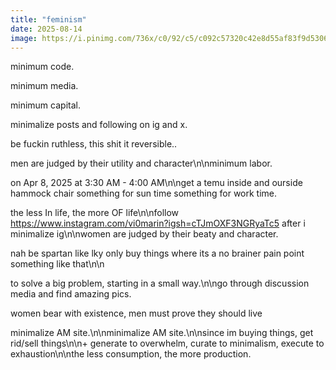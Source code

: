 ```yaml
---
title: "feminism"
date: 2025-08-14
image: https://i.pinimg.com/736x/c0/92/c5/c092c57320c42e8d55af83f9d5306314.jpg
---
```


minimum code.

minimum media.

minimum capital.

minimalize posts and following on ig and x.

be fuckin ruthless, this shit it reversible..

men are judged by their utility and character\n\nminimum labor.

on Apr 8, 2025 at 3:30 AM - 4:00 AM\n\nget a temu inside and ourside hammock chair something for sun time something for work time.

the less In life, the more OF life\n\nfollow https://www.instagram.com/vi0marin?igsh=cTJmOXF3NGRyaTc5 after i minimalize ig\n\nwomen are judged by their beaty and character.

nah be spartan like lky only buy things where its a no brainer pain point something like that\n\n

to solve a big problem, starting in a small way.\n\ngo through discussion media and find amazing pics.

women bear with existence, men must prove they should live

minimalize AM site.\n\nminimalize AM site.\n\nsince im buying things, get rid/sell things\n\n+ generate to overwhelm, curate to minimalism, execute to exhaustion\n\nthe less consumption, the more production.
